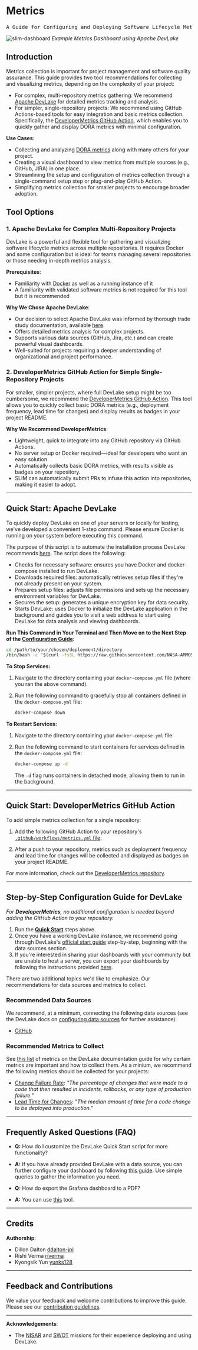 # Metrics

<pre align="center">A Guide for Configuring and Deploying Software Lifecycle Metrics Tracking.</pre>

![slim-dashboard](../../../../static/img/slim-dashboard-devlake.png)
*Example Metrics Dashboard using Apache DevLake*

## Introduction

Metrics collection is important for project management and software quality assurance. This guide provides two tool recommendations for collecting and visualizing metrics, depending on the complexity of your project:
- For complex, multi-repository metrics gathering: We recommend [Apache DevLake](https://devlake.apache.org/) for detailed metrics tracking and analysis.
- For simpler, single-repository projects: We recommend using GitHub Actions-based tools for easy integration and basic metrics collection. Specifically, the [DeveloperMetrics GitHub Action](https://github.com/DeveloperMetrics), which enables you to quickly gather and display DORA metrics with minimal configuration.

**Use Cases**:

- Collecting and analyzing [DORA metrics](https://devlake.apache.org/docs/DORA/) along with many others for your project.
- Creating a visual dashboard to view metrics from multiple sources (e.g., GitHub, JIRA) in one place.
- Streamlining the setup and configuration of metrics collection through a single-command setup step or plug-and-play GitHub Action.
- Simplifying metrics collection for smaller projects to encourage broader adoption.


## Tool Options

### 1. **Apache DevLake** for Complex Multi-Repository Projects

DevLake is a powerful and flexible tool for gathering and visualizing software lifecycle metrics across multiple repositories. It requires Docker and some configuration but is ideal for teams managing several repositories or those needing in-depth metrics analysis.

**Prerequisites**: 
- Familiarity with [Docker](https://docs.docker.com/engine/install/) as well as a running instance of it
- A familiarity with validated software metrics is not required for this tool but it is recommended

**Why We Chose Apache DevLake**:

- Our decision to select Apache DevLake was informed by thorough trade study documentation, available [here](https://github.com/NASA-AMMOS/slim/issues/117#issuecomment-1802302091).
- Offers detailed metrics analysis for complex projects.
- Supports various data sources (GitHub, Jira, etc.) and can create powerful visual dashboards.
- Well-suited for projects requiring a deeper understanding of organizational and project performance.


### 2. **DeveloperMetrics GitHub Action** for Simple Single-Repository Projects

For smaller, simpler projects, where full DevLake setup might be too cumbersome, we recommend the [DeveloperMetrics GitHub Action](https://github.com/DeveloperMetrics). This tool allows you to quickly collect basic DORA metrics (e.g., deployment frequency, lead time for changes) and display results as badges in your project README.

**Why We Recommend DeveloperMetrics**:

- Lightweight, quick to integrate into any GitHub repository via GitHub Actions.
- No server setup or Docker required—ideal for developers who want an easy solution.
- Automatically collects basic DORA metrics, with results visible as badges on your repository.
- SLIM can automatically submit PRs to infuse this action into repositories, making it easier to adopt.


---

## Quick Start: Apache DevLake

To quickly deploy DevLake on one of your servers or locally for testing, we've developed a convenient 1-step command. Please ensure Docker is running on your system before executing this command.

The purpose of this script is to automate the installation process DevLake recommends [here](https://devlake.apache.org/docs/GettingStarted/DockerComposeSetup). The script does the following:

- Checks for necessary software: ensures you have Docker and docker-compose installed to run DevLake.
- Downloads required files: automatically retrieves setup files if they're not already present on your system.
- Prepares setup files: adjusts file permissions and sets up the necessary environment variables for DevLake.
- Secures the setup: generates a unique encryption key for data security.
- Starts DevLake: uses Docker to initialize the DevLake application in the background and guides you to visit a web address to start using DevLake for data analysis and viewing dashboards.

**Run This Command in Your Terminal and Then Move on to the Next Step of the [Configuration Guide](#step-by-step-configuration-guide):**

```bash
cd /path/to/your/chosen/deployment/directory
/bin/bash -c "$(curl -fsSL https://raw.githubusercontent.com/NASA-AMMOS/slim/main/docs/guides/software-lifecycle/metrics/metrics-starter-kit/install_devlake.sh)"
```

**To Stop Services:**

1. Navigate to the directory containing your `docker-compose.yml` file (where you ran the above command).
2. Run the following command to gracefully stop all containers defined in the `docker-compose.yml` file:

    ```bash
    docker-compose down
    ```

**To Restart Services:**

1. Navigate to the directory containing your `docker-compose.yml` file.
2. Run the following command to start containers for services defined in the `docker-compose.yml` file:

    ```bash
    docker-compose up -d
    ```

   The `-d` flag runs containers in detached mode, allowing them to run in the background.

---
## Quick Start: DeveloperMetrics GitHub Action

To add simple metrics collection for a single repository:

1. Add the following GitHub Action to your repository's [`.github/workflows/metrics.yml` file](/static/assets/software-lifecycle/metrics/metrics.yml):

2. After a push to your repository, metrics such as deployment frequency and lead time for changes will be collected and displayed as badges on your project README.

For more information, check out the [DeveloperMetrics repository](https://github.com/DeveloperMetrics).

---

## Step-by-Step Configuration Guide for DevLake 
_For **DeveloperMetrics**, no additional configuration is needed beyond adding the GitHub Action to your repository._

1. Run the **[Quick Start](#quick-start)** steps above.
2. Once you have a working DevLake instance, we recommend going through DevLake's [official start guide](https://devlake.apache.org/docs/Overview/Introduction/#2-configuring-data-source) step-by-step, beginning with the data sources section.
3. If you're interested in sharing your dashboards with your community but are unable to host a server, you can export your dashboards by following the instructions provided [here](https://grafana.com/docs/grafana/latest/dashboards/create-reports/).

There are two additional topics we'd like to emphasize. Our recommendations for data sources and metrics to collect.

### Recommended Data Sources

We recommend, at a minimum, connecting the following data sources (see the DevLake docs on [configuring data sources](https://devlake.apache.org/docs/Overview/Introduction#2-configuring-data-source) for further assistance):

- [GitHub](https://devlake.apache.org/docs/v0.20/Configuration/GitHub)

### Recommended Metrics to Collect

See [this list](https://devlake.apache.org/docs/Metrics) of metrics on the DevLake documentation guide for why certain metrics are important and how to collect them. As a minium, we recommend the following metrics should be collected for your projects:

- [Change Failure Rate](https://devlake.apache.org/docs/Metrics/CFR): *"The percentage of changes that were made to a code that then resulted in incidents, rollbacks, or any type of production failure."*
- [Lead Time for Changes](https://devlake.apache.org/docs/Metrics/LeadTimeForChanges): *"The median amount of time for a code change to be deployed into production."*

---

## Frequently Asked Questions (FAQ)

- **Q:** How do I customize the DevLake Quick Start script for more functionality?
- **A:** If you have already provided DevLake with a data source, you can further configure your dashboard by following [this guide](https://devlake.apache.org/docs/Configuration/Dashboards/GrafanaUserGuide). Use simple queries to gather the information you need.

- **Q:** How do export the Grafana dashboard to a PDF?
- **A:** You can use [this](https://github.com/IzakMarais/reporter) tool.

---

## Credits

**Authorship**:

- Dillon Dalton [ddalton-jpl](https://github.com/ddalton-jpl)
- Rishi Verma [riverma](https://github.com/riverma)
- Kyongsik Yun [yunks128](https://github.com/yunks128)

---

## Feedback and Contributions

We value your feedback and welcome contributions to improve this guide. Please see our [contribution guidelines](https://link-to-contribution-guidelines).

---

**Acknowledgements**:

- The [NISAR](https://nisar.jpl.nasa.gov/) and [SWOT](https://swot.jpl.nasa.gov/) missions for their experience deploying and using DevLake.
